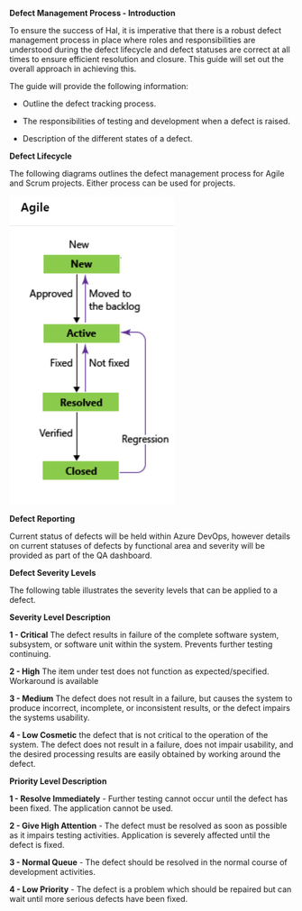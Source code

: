 **Defect Management Process - Introduction**

To ensure the success of Hal, it is imperative that there is a robust defect management process in place where roles and responsibilities are understood during the defect lifecycle and defect statuses are correct at all times to ensure efficient resolution and closure. This guide will set out the overall approach in achieving this.

The guide will provide the following information:

- Outline the defect tracking process.

- The responsibilities of testing and development when a defect is raised.

- Description of the different states of a defect.

**Defect Lifecycle**

The following diagrams outlines the defect management process for Agile and Scrum projects. Either process can be used for projects.

![image.png](/.attachments/image-ac4107ce-0dba-4d55-a275-0f178e019dba.png)

**Defect Reporting**

Current status of defects will be held within Azure DevOps, however details on current statuses of defects by functional area and severity will be provided as part of the QA dashboard.

**Defect Severity Levels**

The following table illustrates the severity levels that can be applied to a defect.

**Severity Level Description**

**1 - Critical** The defect results in failure of the complete software system, subsystem, or software unit within the system. Prevents further testing continuing.

**2 - High** The item under test does not function as expected/specified. Workaround is available

**3 - Medium** The defect does not result in a failure, but causes the system to produce incorrect, incomplete, or inconsistent results, or the defect impairs the systems usability.

**4 - Low Cosmetic** the defect that is not critical to the operation of the system. The defect does not result in a failure, does not impair usability, and the desired processing results are easily obtained by working around the defect.

**Priority Level Description**

**1 - Resolve Immediately** - Further testing cannot occur until the defect has been fixed. The application cannot be used.

**2 - Give High Attention** - The defect must be resolved as soon as possible as it impairs testing activities. Application is severely affected until the defect is fixed.

**3 - Normal Queue** - The defect should be resolved in the normal course of development activities.

**4 - Low Priority** - The defect is a problem which should be repaired but can wait until more serious defects have been fixed.

